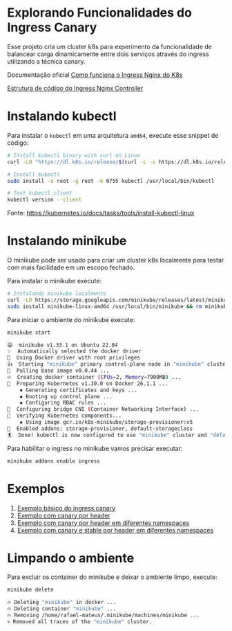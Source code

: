 # Explorando Funcionalidades do Ingress Canary

Esse projeto cria um cluster k8s para experimento da funcionalidade de balancear
carga dinamicamente entre dois serviços através do ingress utilizando a técnica canary.

Documentação oficial
[Como funciona o Ingress Nginx do K8s](https://kubernetes.github.io/ingress-nginx/how-it-works)

[Estrutura de código do Ingress Nginx Controller](https://kubernetes.github.io/ingress-nginx/developer-guide/code-overview)

# Instalando kubectl

Para instalar o `kubectl` em uma arquitetura `amd64`,
execute esse snippet de código: 

```bash
# Install kubectl binary with curl on Linux 
curl -LO "https://dl.k8s.io/release/$(curl -L -s https://dl.k8s.io/release/stable.txt)/bin/linux/amd64/kubectl"

# Install kubectl
sudo install -o root -g root -m 0755 kubectl /usr/local/bin/kubectl

# Test kubectl client
kubectl version --client
```

Fonte: https://kubernetes.io/docs/tasks/tools/install-kubectl-linux

# Instalando minikube

O minikube pode ser usado para criar um cluster
k8s localmente para testar com mais facilidade
em um escopo fechado.

Para instalar o minikube execute:

```bash
# Instalando minikube localmente
curl -LO https://storage.googleapis.com/minikube/releases/latest/minikube-linux-amd64
sudo install minikube-linux-amd64 /usr/local/bin/minikube && rm minikube-linux-amd64
```

Para iniciar o ambiente do minikube execute:

```bash
minikube start

😄  minikube v1.33.1 on Ubuntu 22.04
✨  Automatically selected the docker driver
📌  Using Docker driver with root privileges
👍  Starting "minikube" primary control-plane node in "minikube" cluster
🚜  Pulling base image v0.0.44 ...
🔥  Creating docker container (CPUs=2, Memory=7900MB) ...
🐳  Preparing Kubernetes v1.30.0 on Docker 26.1.1 ...
    ▪ Generating certificates and keys ...
    ▪ Booting up control plane ...
    ▪ Configuring RBAC rules ...
🔗  Configuring bridge CNI (Container Networking Interface) ...
🔎  Verifying Kubernetes components...
    ▪ Using image gcr.io/k8s-minikube/storage-provisioner:v5
🌟  Enabled addons: storage-provisioner, default-storageclass
🏄  Done! kubectl is now configured to use "minikube" cluster and "default" namespace by default
```

Para habilitar o ingress no minikube vamos precisar executar:

```bash
minikube addons enable ingress
```

# Exemplos

1. [Exemplo básico do ingress canary](examples/basic/README.md)
2. [Exemplo com canary por header](examples/by-header/README.md)
3. [Exemplo com canary por header em diferentes namespaces](examples/different-namespaces/README.md)
3. [Exemplo com canary e stable por header em diferentes namespaces](examples/different-namespaces-stable/README.md)

# Limpando o ambiente

Para excluir os container do minikube e
deixar o ambiente limpo, execute:

```bash
minikube delete

🔥 Deleting "minikube" in docker ...
🔥 Deleting container "minikube" ...
🔥 Removing /home/rafael-mateus/.minikube/machines/minikube ...
💀 Removed all traces of the "minikube" cluster.
```
